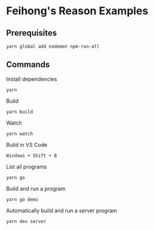 # Feihong's Reason Examples

## Prerequisites

    yarn global add nodemon npm-run-all

## Commands

Install dependencies

    yarn

Build

    yarn build

Watch

    yarn watch

Build in VS Code

    Windows + Shift + B

List all programs

    yarn go

Build and run a program

    yarn go demo

Automatically build and run a server program

    yarn dev server
